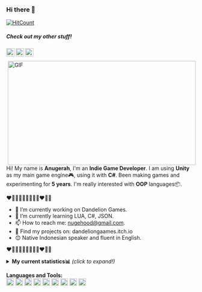 ### Hi there 👋
[![HitCount](http://hits.dwyl.com/nugehood/nugehood.svg)](http://hits.dwyl.com/nugehood/nugehood)

<h5>Check out my other stuff!</h5>

<a href="https://www.linkedin.com/in/anugerah-maulana-2ab193175/">
  <img align="left" alt="Anugerah's LinkedIn" width="22px" src="https://cdn.jsdelivr.net/npm/simple-icons@v3/icons/linkedin.svg" />
</a>
<a href="https://steamcommunity.com/id/nugehood/">
  <img align="left" alt="Anugerah's Steam" width="22px" src="https://cdn.jsdelivr.net/npm/simple-icons@3.1.0/icons/steam.svg" />
</a>
<a href="https://dandeliongaames.itch.io">
  <img align="left" alt="Anugerah's Games" width="22px" src="https://cdn.jsdelivr.net/npm/simple-icons@3.5.0/icons/itch-dot-io.svg" />
</a>
<br />
<br />
<img align="right" alt="GIF" width = "500px" height = "277px" src="https://thumbs.gfycat.com/EnchantedBouncyAfricanpiedkingfisher-size_restricted.gif" />

Hi! My name is **Anugerah**, I'm an **Indie Game Developer**. I am using **Unity** as my main game engine🎮, using it with **C#**. Been making games and experimenting for **5 years**. I'm really interested with **OOP** languages📦.



❤️🧡💛💚💙💜🤎🖤🤍♥️🤍🖤

- 🔭 I’m currently working on Dandelion Games.
- 🌱 I’m currently learning LUA, C#, JSON.
- 📫 How to reach me: nugehood@gmail.com.
- 📜 Find my projects on: dandeliongaames.itch.io
- 😊 Native Indonesian speaker and fluent in English.

❤️🧡💛💚💙💜🤎🖤🤍♥️🤍🖤

<details>
<summary> <b>My current statistics📊</b> <i>(click to expand!)</i> </summary>
  <br />
  
 [![Anurag's github stats](https://github-readme-stats.vercel.app/api?username=nugehood)](https://github.com/anuraghazra/github-readme-stats)
 
  </details>


**Languages and Tools:**  
<code><img height="20" src="https://cdn.jsdelivr.net/npm/simple-icons@3.5.0/icons/csharp.svg"></code>
<code><img height="20" src="https://cdn.jsdelivr.net/npm/simple-icons@3.5.0/icons/unity.svg"></code>
<code><img height="20" src="https://cdn.jsdelivr.net/npm/simple-icons@3.5.0/icons/html5.svg"></code>
<code><img height="20" src="https://cdn.jsdelivr.net/npm/simple-icons@3.5.0/icons/java.svg"></code>
<code><img height="20" src="https://cdn.jsdelivr.net/npm/simple-icons@3.5.0/icons/adobephotoshop.svg"></code>
<code><img height="20" src="https://cdn.jsdelivr.net/npm/simple-icons@3.5.0/icons/bootstrap.svg"></code>
<code><img height="20" src="https://cdn.jsdelivr.net/npm/simple-icons@3.5.0/icons/mysql.svg"></code>
<code><img height="20" src="https://cdn.jsdelivr.net/npm/simple-icons@3.5.0/icons/lua.svg"></code>
<code><img height="20" src="https://cdn.jsdelivr.net/npm/simple-icons@3.5.0/icons/css3.svg"></code>


